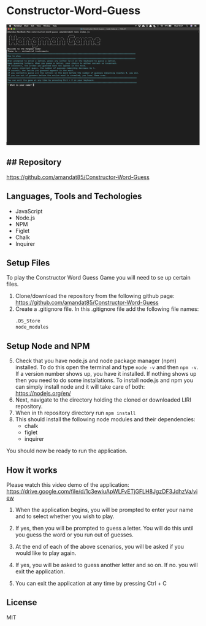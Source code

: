 # Constructor-Word-Guess

![Constructor Word Guess Demo](constructor-word-guess.png)

## ## Repository 
https://github.com/amandat85/Constructor-Word-Guess

## Languages, Tools and Techologies
* JavaScript
* Node.js
* NPM
* Figlet
* Chalk
* Inquirer

 ## Setup Files
 To play the Constructor Word Guess Game you will need to se up certain files.

 1. Clone/download the repository from the following github page: https://github.com/amandat85/Constructor-Word-Guess
 2. Create a .gitignore file. In this .gitignore file add the following file names:
    ```
    .DS_Store
    node_modules

    ```
## Setup Node and NPM
5. Check that you have node.js and node package manager (npm) installed. To do this open the terminal and type `node -v` and then `npm -v`. If a version number shows up, you have it installed. If nothing shows up then you need to do some installations. To install node.js and npm you can simply install node and it will take care of both: https://nodejs.org/en/
6. Next, navigate to the directory holding the cloned or downloaded LIRI repository.
7. When in th repository directory run `npm install`
8. This should install the following node modules and their dependencies:
    * chalk
    * figlet
    * inquirer

You should now be ready to run the application.

## How it works

Please watch this video demo of the application: https://drive.google.com/file/d/1c3ewiuApWLFvETjGFLH8JgzDF3JdhzVa/view

1. When the application begins, you will be prompted to enter your name and to select whether you wish to play.

2. If yes, then you will be prompted to guess a letter. You will do this until you guess the word or you run out of guesses.

3. At the end of each of the above scenarios, you will be asked if you would like to play again.

4. If yes, you will be asked to guess another letter and so on. If no. you will exit the application.

5. You can exit the application at any time by pressing Ctrl + C

## License
MIT


